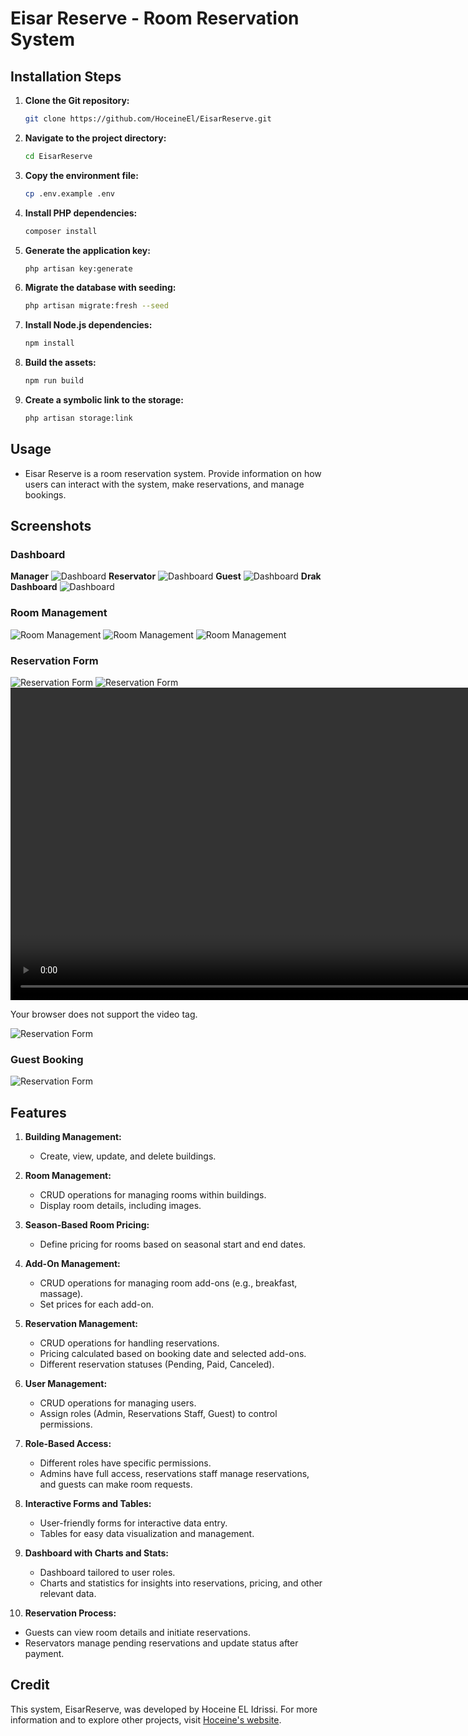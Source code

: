 # Eisar Reserve - Room Reservation System

## Installation Steps

1. **Clone the Git repository:**

    ```bash
    git clone https://github.com/HoceineEl/EisarReserve.git
    ```

2. **Navigate to the project directory:**

    ```bash
    cd EisarReserve
    ```

3. **Copy the environment file:**

    ```bash
    cp .env.example .env
    ```

4. **Install PHP dependencies:**

    ```bash
    composer install
    ```

5. **Generate the application key:**

    ```bash
    php artisan key:generate
    ```

6. **Migrate the database with seeding:**

    ```bash
    php artisan migrate:fresh --seed
    ```

7. **Install Node.js dependencies:**

    ```bash
    npm install
    ```

8. **Build the assets:**

    ```bash
    npm run build
    ```

9. **Create a symbolic link to the storage:**

    ```bash
    php artisan storage:link
    ```

## Usage

-   Eisar Reserve is a room reservation system. Provide information on how users can interact with the system, make reservations, and manage bookings.

## Screenshots

### Dashboard

**Manager**
![Dashboard](screenshots/dashboard.png)
**Reservator**
![Dashboard](screenshots/res-dash.png)
**Guest**
![Dashboard](screenshots/guest-dash.png)
**Drak Dashboard**
![Dashboard](screenshots/dark.png)

### Room Management

![Room Management](screenshots/rooms-list.png)
![Room Management](screenshots/room-create-1.png)
![Room Management](screenshots/room-create-2.png)

### Reservation Form

![Reservation Form](screenshots/res-list.png)
![Reservation Form](screenshots/res-create.png)
<video width="900" height="500" controls>

  <source src="screenshots/res-create.mp4" type="video/mp4">
  Your browser does not support the video tag.
</video>

![Reservation Form](screenshots/res-dark.png)

### Guest Booking

![Reservation Form](screenshots/book.gif)

## Features

1. **Building Management:**

    - Create, view, update, and delete buildings.

2. **Room Management:**

    - CRUD operations for managing rooms within buildings.
    - Display room details, including images.

3. **Season-Based Room Pricing:**

    - Define pricing for rooms based on seasonal start and end dates.

4. **Add-On Management:**

    - CRUD operations for managing room add-ons (e.g., breakfast, massage).
    - Set prices for each add-on.

5. **Reservation Management:**

    - CRUD operations for handling reservations.
    - Pricing calculated based on booking date and selected add-ons.
    - Different reservation statuses (Pending, Paid, Canceled).

6. **User Management:**

    - CRUD operations for managing users.
    - Assign roles (Admin, Reservations Staff, Guest) to control permissions.

7. **Role-Based Access:**

    - Different roles have specific permissions.
    - Admins have full access, reservations staff manage reservations, and guests can make room requests.

8. **Interactive Forms and Tables:**

    - User-friendly forms for interactive data entry.
    - Tables for easy data visualization and management.

9. **Dashboard with Charts and Stats:**

    - Dashboard tailored to user roles.
    - Charts and statistics for insights into reservations, pricing, and other relevant data.

10. **Reservation Process:**

-   Guests can view room details and initiate reservations.
-   Reservators manage pending reservations and update status after payment.

## Credit

This system, EisarReserve, was developed by Hoceine EL Idrissi. For more information and to explore other projects, visit [Hoceine's website](https://hoceine.com).
